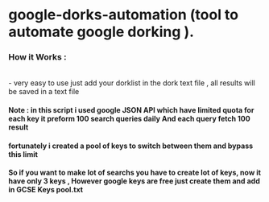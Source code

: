 # google-dorks-automation (tool to automate google dorking ).<br>

### How it Works  :
<br>- very easy to use just add your dorklist in the dork text file , all results will be saved in a text file <br>

#### Note : in this script i used google JSON API which have limited quota for each key  it  preform 100 search queries  daily And each query  fetch  100 result 
#### fortunately i created a pool of keys to switch between them and bypass this limit 
#### So if you want to make lot of searchs you have to  create lot of keys, now it have only 3 keys , However google keys are free just create them and add in GCSE Keys pool.txt

